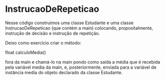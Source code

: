 # InstrucaoDeRepeticao

Nesse código construimos uma classe Estudante e uma classe InstrucaoDeRepeticao (que contém a main) colocando, propositalmente,
instrução de decisão e instrução de repetição.

Deixo como exercício criar o método:

float calculoMedia() 

fora da main e chamá-lo na main pondo como saída a média que é recebida pela variável media da main, e, posteriormente,
enviada para a variável de instância media do objeto declarado da classe Estudante.
